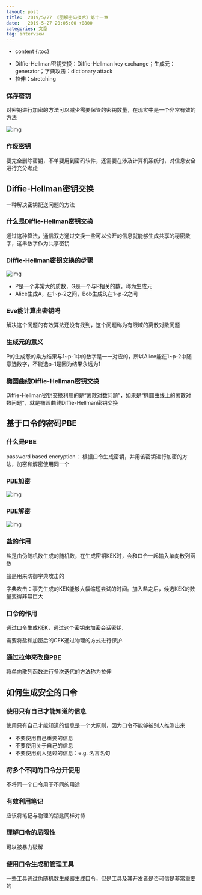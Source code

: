 ```yaml
---
layout: post
title:  2019/5/27 《图解密码技术》第十一章
date:   2019-5-27 20:05:00 +0800
categories: 文章
tag: interview
---
```


* content
{:toc}
- Diffie-Hellman密钥交换：Diffie-Hellman key exchange；生成元：generator；字典攻击：dictionary attack
- 拉伸：stretching

### 保存密钥

对密钥进行加密的方法可以减少需要保管的密钥数量，在现实中是一个非常有效的方法

![img](https://wx3.sinaimg.cn/mw690/0066mMjily1g3g1x41knfj30h207caaw.jpg)

### 作废密钥

要完全删除密钥，不单要用到密码软件，还需要在涉及计算机系统时，对信息安全进行充分考虑

## Diffie-Hellman密钥交换

一种解决密钥配送问题的方法

### 什么是Diffie-Hellman密钥交换

通过这种算法，通信双方通过交换一些可以公开的信息就能够生成共享的秘密数字，这串数字作为共享密钥

### Diffie-Hellman密钥交换的步骤

![img](https://wx2.sinaimg.cn/mw690/0066mMjily1g3g1x5qukhj30fu0cxdhw.jpg)

- P是一个非常大的质数，G是一个与P相关的数，称为生成元
- Alice生成A，在1~p-2之间，Bob生成B,在1~p-2之间

### Eve能计算出密钥吗

解决这个问题的有效算法还没有找到，这个问题称为有限域的离散对数问题

### 生成元的意义

P的生成怨的乘方结果与1~p-1中的数字是一一对应的，所以Alice能在1~p-2中随意选数字，不能选p-1是因为结果永远为1

### 椭圆曲线Diffie-Hellman密钥交换

Diffie-Hellman密钥交换利用的是“离散对数问题”，如果是“椭圆曲线上的离散对数问题”，就是椭圆曲线Diffie-Hellman密钥交换

## 基于口令的密码PBE

### 什么是PBE

password based encryption： 根据口令生成密钥，并用该密钥进行加密的方法，加密和解密使用同一个

### PBE加密

![img](https://wx1.sinaimg.cn/mw690/0066mMjily1g3g1x7avkcj30f50fcwgx.jpg)

### PBE解密

![img](https://wx4.sinaimg.cn/mw690/0066mMjily1g3g1x5kzijj30fa0f7tb3.jpg)

### 盐的作用

盐是由伪随机数生成的随机数，在生成密钥KEK时，会和口令一起输入单向散列函数

盐是用来防御字典攻击的

字典攻击：事先生成的KEK能够大幅缩短尝试的时间。加入盐之后，候选KEK的数量变得非常巨大

### 口令的作用

通过口令生成KEK，通过这个密钥来加密会话密钥.

需要将盐和加密后的CEK通过物理的方式进行保护.

### 通过拉伸来改良PBE

将单向散列函数进行多次迭代的方法称为拉伸

## 如何生成安全的口令

### 使用只有自己才能知道的信息

使用只有自己才能知道的信息是一个大原则，因为口令不能够被别人推测出来

- 不要使用自己重要的信息
- 不要使用关于自己的信息
- 不要使用别人见过的信息：e.g. 名言名句

### 将多个不同的口令分开使用

不将同一个口令用于不同的用途

### 有效利用笔记

应该将笔记与物理的钥匙同样对待

### 理解口令的局限性

可以被暴力破解

### 使用口令生成和管理工具

一些工具通过伪随机数生成器生成口令，但是工具及其开发者是否可信是非常重要的




